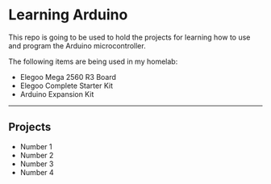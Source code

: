# Learning Arduino

This repo is going to be used to hold the projects for learning how to use and program the Arduino microcontroller.  


The following items are being used in my homelab:
- Elegoo Mega 2560 R3 Board
- Elegoo Complete Starter Kit
- Arduino Expansion Kit

----------
## Projects
- Number 1
- Number 2
- Number 3
- Number 4